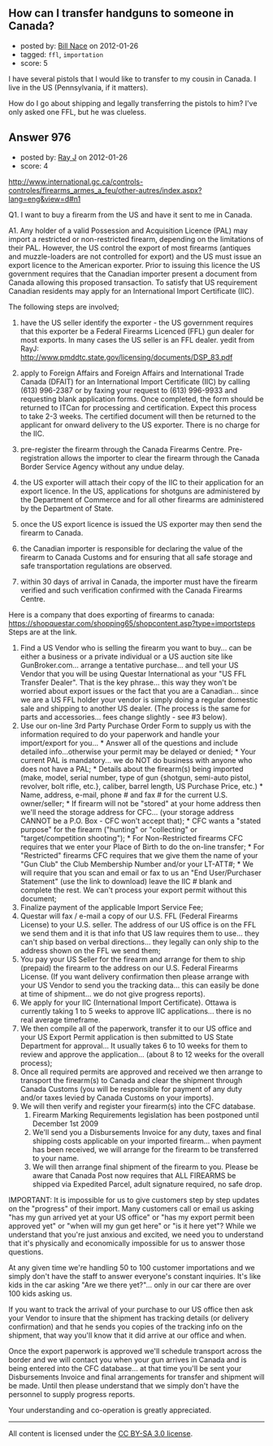 ## How can I transfer handguns to someone in Canada?

- posted by: [Bill Nace](https://stackexchange.com/users/-1/205-bill-nace) on 2012-01-26
- tagged: `ffl`, `importation`
- score: 5

<p>I have several pistols that I would like to transfer to my cousin in Canada.  I live in the US (Pennsylvania, if it matters).</p>

<p>How do I go about shipping and legally transferring the pistols to him?  I've only asked one FFL, but he was clueless.</p>



## Answer 976

- posted by: [Ray J](https://stackexchange.com/users/-1/166-ray-j) on 2012-01-26
- score: 4

<p><a href="http://www.international.gc.ca/controls-controles/firearms_armes_a_feu/other-autres/index.aspx?lang=eng&amp;view=d#n1" rel="nofollow">http://www.international.gc.ca/controls-controles/firearms_armes_a_feu/other-autres/index.aspx?lang=eng&amp;view=d#n1</a></p>

<p>Q1. I want to buy a firearm from the US and have it sent to me in Canada.</p>

<p>A1. Any holder of a valid Possession and Acquisition Licence (PAL) may import a restricted or non-restricted firearm, depending on the limitations of their PAL. However, the US control the export of most firearms (antiques and muzzle-loaders are not controlled for export) and the US must issue an export licence to the American exporter. Prior to issuing this licence the US government requires that the Canadian importer present a document from Canada allowing this proposed transaction. To satisfy that US requirement Canadian residents may apply for an International Import Certificate (IIC).</p>

<p>The following steps are involved;</p>

<ol>
<li><p>have the US seller identify the exporter - the US government requires that this exporter be a Federal Firearms Licenced (FFL) gun dealer for most exports. In many cases the US seller is an FFL dealer.  yedit from RayJ:<br>
<a href="http://www.pmddtc.state.gov/licensing/documents/DSP_83.pdf" rel="nofollow">http://www.pmddtc.state.gov/licensing/documents/DSP_83.pdf</a></p></li>
<li><p>apply to Foreign Affairs and Foreign Affairs and International Trade Canada (DFAIT) for an International Import Certificate (IIC) by calling (613) 996-2387 or by faxing your request to (613) 996-9933 and requesting blank application forms. Once completed, the form should be returned to ITCan for processing and certification. Expect this process to take 2-3 weeks. The certified document will then be returned to the applicant for onward delivery to the US exporter. There is no charge for the IIC.</p></li>
<li><p>pre-register the firearm through the Canada Firearms Centre. Pre-registration allows the importer to clear the firearm through the Canada Border Service Agency without any undue delay.</p></li>
<li><p>the US exporter will attach their copy of the IIC to their application for an export licence. In the US, applications for shotguns are administered by the Department of Commerce and for all other firearms are administered by the Department of State.</p></li>
<li><p>once the US export licence is issued the US exporter may then send the firearm to Canada.</p></li>
<li><p>the Canadian importer is responsible for declaring the value of the firearm to Canada Customs and for ensuring that all safe storage and safe transportation regulations are observed.</p></li>
<li><p>within 30 days of arrival in Canada, the importer must have the firearm verified and such verification confirmed with the Canada Firearms Centre.</p></li>
</ol>

<p>Here is a company that does exporting of firearms to canada:<br>
<a href="https://shopquestar.com/shopping65/shopcontent.asp?type=importsteps" rel="nofollow">https://shopquestar.com/shopping65/shopcontent.asp?type=importsteps</a>  Steps are at the link.</p>

<ol>
<li>Find a US Vendor who is selling the firearm you want to buy... can be either a business or a private individual or a US auction site like GunBroker.com... arrange a tentative purchase... and tell your US Vendor that you will be using Questar International as your "US FFL Transfer Dealer".  That is the key phrase... this way they won't be worried about export issues or the fact that you are a Canadian... since we are a US FFL holder your vendor is simply doing a regular domestic sale and shipping to another US dealer.  (The process is the same for parts and accessories... fees change slightly - see #3 below).</li>
<li>Use our on-line 3rd Party Purchase Order Form to supply us with the information required to do your paperwork and handle your import/export for you...
      *  Answer all of the questions and include detailed info...otherwise your permit may be delayed or denied;
      *  Your current PAL is mandatory... we do NOT do business with anyone who does not have a PAL;
      *  Details about the firearm(s) being imported (make, model, serial number, type of gun {shotgun, semi-auto pistol, revolver, bolt rifle, etc.}, caliber, barrel length, US Purchase Price, etc.)
      *  Name, address, e-mail, phone # and fax # for the current U.S. owner/seller;
      *  If firearm will not be "stored" at your home address then we'll need the storage address for CFC...  (your storage address CANNOT be a P.O. Box - CFC won't accept that);
      *  CFC wants a "stated purpose" for the firearm ("hunting" or "collecting" or "target/competition shooting");
      *  For Non-Restricted firearms CFC requires that we enter your Place of Birth to do the on-line transfer;
      *  For "Restricted" firearms CFC requires that we give them the name of your "Gun Club" the Club Membership Number and/or your LT-ATT#;
      *  We will require that you scan and email or fax to us an "End User/Purchaser Statement" (use the link to download) leave the IIC # blank and complete the rest. We can't process your export permit without this document;</li>
<li>Finalize payment of the applicable Import Service Fee;</li>
<li>Questar will fax / e-mail a copy of our U.S. FFL (Federal Firearms License) to your U.S. seller.  The address of our US office is on the FFL we send them and it is that info that US law requires them to use... they can't ship based on verbal directions... they legally can only ship to the address shown on the FFL we send them;</li>
<li>You pay your US Seller for the firearm and arrange for them to ship (prepaid) the firearm to the address on our U.S. Federal Firearms License.  (If you want delivery confirmation then please arrange with your US Vendor to send you the tracking data... this can easily be done at time of shipment... we do not give progress reports).</li>
<li>We apply for your IIC (International Import Certificate).  Ottawa is currently taking 1 to 5 weeks to approve IIC applications...  there is no real average timeframe.</li>
<li>We then compile all of the paperwork, transfer it to our US office and your US Export Permit application is then submitted to US State Department for approval... It usually takes 6 to 10 weeks for them to review and approve the application...  (about 8 to 12 weeks for the overall process);</li>
<li>Once all required permits are approved and received we then arrange to transport the firearm(s) to Canada and clear the shipment through Canada Customs (you will be responsible for payment of any duty and/or taxes levied by Canada Customs on your imports).</li>
<li>We will then verify and register your firearm(s) into the CFC database.
<ol>
<li>Firearm Marking Requirements legislation has been postponed until December 1st 2009</li>
<li>We'll send you a Disbursements Invoice for any duty, taxes and final shipping costs applicable on your imported firearm... when payment has been received, we will arrange for the firearm to be transferred to your name.</li>
<li>We will then arrange final shipment of the firearm to you.  Please be aware that Canada Post now requires that ALL FIREARMS be shipped via Expedited Parcel, adult signature required, no safe drop.</li>
</ol></li>
</ol>

<p>IMPORTANT:  It is impossible for us to give customers step by step updates on the "progress" of their import.  Many customers call or email us asking "has my gun arrived yet at your US office" or "has my export permit been approved yet" or "when will my gun get here" or "is it here yet"?  While we understand that you're just anxious and excited, we need you to understand that it's physically and economically impossible for us to answer those questions. </p>

<p>At any given time we're handling 50 to 100 customer importations and we simply don't have the staff to answer everyone's constant inquiries.  It's like kids in the car asking "Are we there yet?"... only in our car there are over 100 kids asking us.</p>

<p>If you want to track the arrival of your purchase to our US office then ask your Vendor to insure that the shipment has tracking details (or delivery confirmation) and that he sends you copies of the tracking info on the shipment, that way you'll know that it did arrive at our office and when. </p>

<p>Once the export paperwork is approved we'll schedule transport across the border and we will contact you when your gun arrives in Canada and is being entered into the CFC database... at that time you'll be sent your Disbursements Invoice and final arrangements for transfer and shipment will be made.  Until then please understand that we simply don't have the personnel to supply progress reports.</p>

<p>Your understanding and co-operation is greatly appreciated.</p>




---

All content is licensed under the [CC BY-SA 3.0 license](https://creativecommons.org/licenses/by-sa/3.0/).
